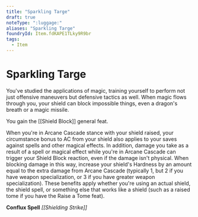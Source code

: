 ```yaml
---
title: "Sparkling Targe"
draft: true
noteType: ":luggage:"
aliases: "Sparkling Targe"
foundryId: Item.fdKAPE1TLky9R9br
tags:
  - Item
---
```


# Sparkling Targe

You've studied the applications of magic, training yourself to perform not just offensive maneuvers but defensive tactics as well. When magic flows through you, your shield can block impossible things, even a dragon's breath or a magic missile.

You gain the [[Shield Block]] general feat.

When you're in Arcane Cascade stance with your shield raised, your circumstance bonus to AC from your shield also applies to your saves against spells and other magical effects. In addition, damage you take as a result of a spell or magical effect while you're in Arcane Cascade can trigger your Shield Block reaction, even if the damage isn't physical. When blocking damage in this way, increase your shield's Hardness by an amount equal to the extra damage from Arcane Cascade (typically 1, but 2 if you have weapon specialization, or 3 if you have greater weapon specialization). These benefits apply whether you're using an actual shield, the shield spell, or something else that works like a shield (such as a raised tome if you have the Raise a Tome feat).

**Conflux Spell** _[[Shielding Strike]]_
